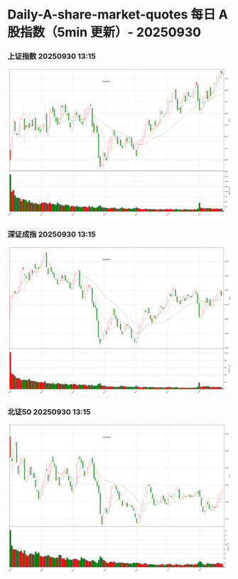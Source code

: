 
# Daily-A-share-market-quotes 每日 A 股指数（5min 更新）- 20250930

### 上证指数 20250930 13:15
![](./fig/2025/9/20250930-sh000001.png)

### 深证成指 20250930 13:15
![](./fig/2025/9/20250930-sz399001.png)

### 北证50 20250930 13:15
![](./fig/2025/9/20250930-bj899050.png)
